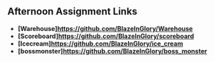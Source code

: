 ## Afternoon Assignment Links

* **[Warehouse]https://github.com/BlazeInGlory/Warehouse**
* **[Scoreboard]https://github.com/BlazeInGlory/scoreboard**
* **[Icecream]https://github.com/BlazeInGlory/ice_cream**
* **[bossmonster]https://github.com/BlazeInGlory/boss_monster**
